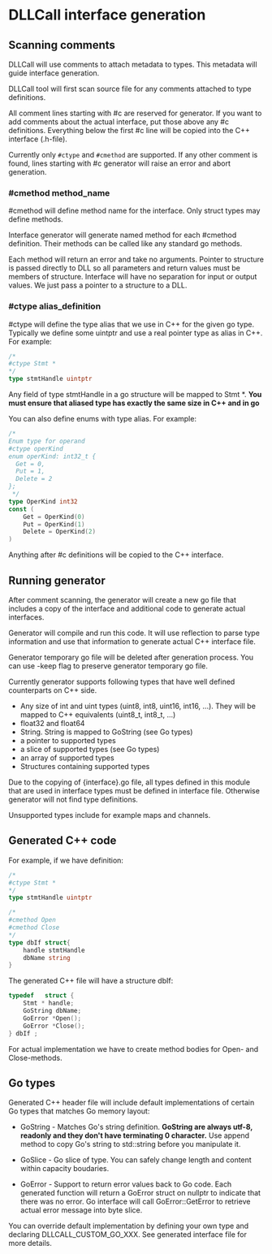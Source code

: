 # DLLCall interface generation

## Scanning comments

DLLCall will use comments to attach metadata to types. This metadata will guide interface generation.
 
DLLCall tool will first scan source file for any comments attached to type definitions.

All comment lines starting with #c are reserved for generator. If you want to add comments about the actual interface, put those above any #c definitions.
Everything below the first #c line will be copied into the C++ interface (.h-file).


Currently only `#ctype` and `#cmethod` are supported. If any other comment is found, lines starting with #c generator will raise an error and abort generation.

### \#cmethod method_name
\#cmethod will define method name for the interface. Only struct types may define methods.

Interface generator will generate named method for each \#cmethod definition. 
Their methods can be called like any standard go methods.

Each method will return an error and take no arguments. 
Pointer to structure is passed directly to DLL so all parameters and return values must be members of structure. 
Interface will have no separation for input or output values. We just pass a pointer to a structure to a DLL.


### \#ctype alias_definition

\#ctype will define the type alias that we use in C++ for the given go type. Typically we define some uintptr 
and use a real pointer type as alias in C++. For example:

```go
/*
#ctype Stmt *
*/
type stmtHandle uintptr
```
Any field of type stmtHandle in a go structure will be mapped to Stmt *.
**You must ensure that aliased type has exactly the same size in C++ and in go**

You can also define enums with type alias. For example:
```go
/*
Enum type for operand
#ctype operKind
enum operKind: int32_t {
  Get = 0,
  Put = 1,
  Delete = 2
};
 */
type OperKind int32
const (
	Get = OperKind(0)
	Put = OperKind(1)
	Delete = OperKind(2)
)
```

Anything after #c definitions will be copied to the C++ interface.

## Running generator

After comment scanning, the generator will create a new go file that includes a copy of the interface
and additional code to generate actual interfaces. 

Generator will compile and run this code. It will use reflection to parse type information and 
use that information to generate actual C++ interface file.

Generator temporary go file will be deleted after generation process. You can use -keep flag to preserve generator temporary go file. 
 
Currently generator supports following types that have well defined counterparts on C++ side.
- Any size of int and uint types (uint8, int8, uint16, int16, ...). 
They will be mapped to C++ equivalents (uint8_t, int8_t, ...)
- float32 and float64
- String. String is mapped to GoString (see Go types) 
- a pointer to supported types
- a slice of supported types (see Go types)
- an array of supported types
- Structures containing supported types

Due to the copying of {interface}.go file, all types defined in this module that are used in interface types
must be defined in interface file. Otherwise generator will not find type definitions.
 
Unsupported types include for example maps and channels.

 
## Generated C++ code

For example, if we have definition:
```go
/*
#ctype Stmt *
*/
type stmtHandle uintptr

/*
#cmethod Open
#cmethod Close
*/
type dbIf struct{
	handle stmtHandle
	dbName string
}
``` 

The generated C++ file will have a structure dbIf:
```cpp
typedef   struct {
    Stmt * handle;
    GoString dbName;
    GoError *Open();
    GoError *Close();
} dbIf ;
```

For actual implementation we have to create method bodies for Open- and Close-methods.

 
## Go types

Generated C++ header file will include default implementations of certain Go types that
matches Go memory layout:
- GoString - Matches Go's string definition. **GoString are always utf-8, readonly and they don't have terminating 0 character.**
Use append method to copy Go's string to std::string before you manipulate it.

- GoSlice<T> - Go slice of type. You can safely change length and content within capacity boudaries.

- GoError - Support to return error values back to Go code. Each generated function
   will return a GoError struct on nullptr to indicate that there was no error. Go interface will call
   GoError::GetError to retrieve actual error message into byte slice.

You can override default implementation by defining your own type and declaring DLLCALL_CUSTOM_GO_XXX. 
See generated interface file for more details.
 